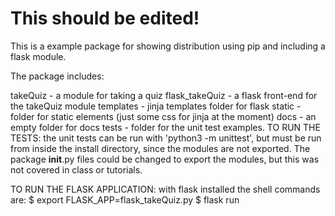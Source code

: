# This should be edited!

This is a example package for showing distribution using pip and including a flask module.

The package includes:

takeQuiz - a module for taking a quiz
flask_takeQuiz - a flask front-end for the takeQuiz module
templates - jinja templates folder for flask
static - folder for static elements (just some css for jinja at the moment)
docs - an empty folder for docs
tests - folder for the unit test examples.
        TO RUN THE TESTS: the unit tests can be run with 'python3 -m unittest', 
        but must be run from inside the install directory, since the modules are not exported.
        The package __init__.py files could be changed to export the modules,
        but this was not covered in class or tutorials.

TO RUN THE FLASK APPLICATION:
    with flask installed the shell commands are:
        $ export FLASK_APP=flask_takeQuiz.py
        $ flask run

